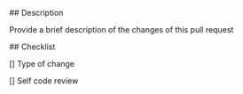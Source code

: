 \## Description

Provide a brief description of the changes of this pull request



\## Checklist

\[] Type of change

\[] Self code review 

